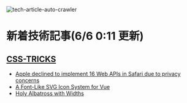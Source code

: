 ![tech-article-auto-crawler](https://github.com/mkan0141/techarticle-auto-crawler/workflows/tech-article-auto-crawler/badge.svg) 

# 新着技術記事(6/6 0:11 更新)

## [CSS-TRICKS](https://css-tricks.com)
- [Apple declined to implement 16 Web APIs in Safari due to privacy concerns](https://www.zdnet.com/article/apple-declined-to-implement-16-web-apis-in-safari-due-to-privacy-concerns/)
- [A Font-Like SVG Icon System for Vue](https://css-tricks.com/a-font-like-svg-icon-system-for-vue/)
- [Holy Albatross with Widths](http://www.miragecraft.com/articles/unholy_albatross.html)


